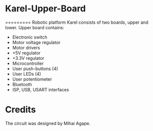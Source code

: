 # Karel-Upper-Board
=========
Robotic platform Karel consists of two boards, upper and lower. Upper board contains:
-	Electronic switch
-	Motor voltage regulator
-	Motor drivers
-	+5V regulator
-	+3.3V regulator
-	Microcontroller
-	User push-buttons (4)
-	User LEDs (4)
-	User potentiometer
-	Bluetooth
-	ISP, USB, USART interfaces


Credits
=======
The circuit was designed by Mihai Agape.

